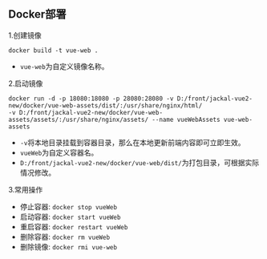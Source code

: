 ## Docker部署
1.创建镜像

```
docker build -t vue-web .
```

- `vue-web`为自定义镜像名称。

2.启动镜像

```
docker run -d -p 18080:18080 -p 28080:28080 -v D:/front/jackal-vue2-new/docker/vue-web-assets/dist/:/usr/share/nginx/html/ 
-v D:/front/jackal-vue2-new/docker/vue-web-assets/assets/:/usr/share/nginx/assets/ --name vueWebAssets vue-web-assets
```

- `-v`将本地目录挂载到容器目录，那么在本地更新前端内容即可立即生效。
- `vueWeb`为自定义容器名。
- `D:/front/jackal-vue2-new/docker/vue-web/dist/`为打包目录，可根据实际情况修改。

3.常用操作

- 停止容器: `docker stop vueWeb`
- 启动容器: `docker start vueWeb`
- 重启容器: `docker restart vueWeb`
- 删除容器: `docker rm vueWeb`
- 删除镜像: `docker rmi vue-web`
